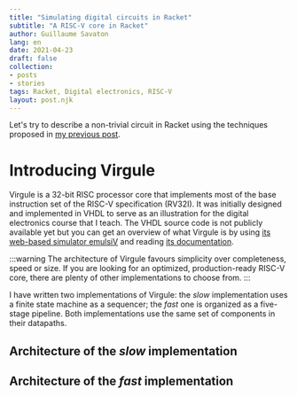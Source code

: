 ```yaml
---
title: "Simulating digital circuits in Racket"
subtitle: "A RISC-V core in Racket"
author: Guillaume Savaton
lang: en
date: 2021-04-23
draft: false
collection:
- posts
- stories
tags: Racket, Digital electronics, RISC-V
layout: post.njk
---
```


Let's try to describe a non-trivial circuit in Racket using the techniques
proposed in [my previous post](/2021/03/14/simulating-digital-circuits-in-racket/index.html).

<!-- more -->

Introducing Virgule
===================

Virgule is a 32-bit RISC processor core that implements most of the
base instruction set of the RISC-V specification (RV32I).
It was initially designed and implemented in VHDL to serve as an illustration
for the digital electronics course that I teach.
The VHDL source code is not publicly available yet but you can get an overview
of what Virgule is by using [its web-based simulator emulsiV](https://guillaume-savaton-eseo.github.io/emulsiV)
and reading [its documentation](https://guillaume-savaton-eseo.github.io/emulsiV/doc).

:::warning
The architecture of Virgule favours simplicity over completeness, speed or size.
If you are looking for an optimized, production-ready RISC-V core, there are
plenty of other implementations to choose from.
:::

I have written two implementations of Virgule: the *slow* implementation uses a
finite state machine as a sequencer; the *fast* one is organized as a five-stage
pipeline.
Both implementations use the same set of components in their datapaths.

Architecture of the *slow* implementation
-----------------------------------------

Architecture of the *fast* implementation
-----------------------------------------
